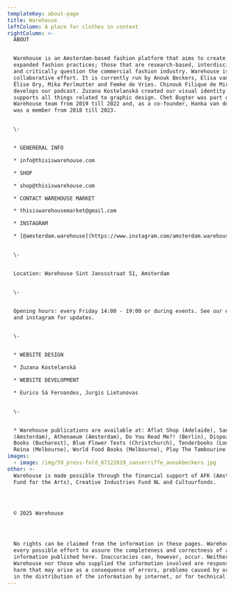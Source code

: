 ```yaml
---
templateKey: about-page
title: Warehouse
leftColumn: A place for clothes in context
rightColumn: >-
  ABOUT


  Warehouse is an Amsterdam-based fashion platform that aims to create space for
  expanded fashion practices; those that are research-based, interdisciplinary
  and critically question the commercial fashion industry. Warehouse is a
  collaborative effort. It is currently run by Anouk Beckers, Elisa van Joolen,
  Élise Ory, Mika Perlmutter and Femke de Vries. Chinouk Filique de Miranda
  develops our podcast. Zuzana Kostelanská created our visual identity and
  supports all things related to graphic design. Chet Bugter was part of the
  Warehouse team from 2019 till 2022 and, as a co-founder, Hanka van der Voet
  was a member from 2018 till 2023.


  \-


  * GENERERAL INFO

  * info@thisiswarehouse.com

  * SHOP

  * shop@thisiswarehouse.com

  * CONTACT WAREHOUSE MARKET

  * thisiswarehousemarket@gmail.com

  * INSTAGRAM

  * [@amsterdam.warehouse](https://www.instagram.com/amsterdam.warehouse)


  \-


  Location: Warehouse Sint Janssstraat 51, Amsterdam


  \-


  Opening hours: every Friday 14:00 - 19:00 or during events. See our event page
  and instagram for updates.


  \-


  * WEBSITE DESIGN

  * Zuzana Kostelanská

  * WEBSITE DEVELOPMENT 

  * Eurico Sá Fernandes, Jurgis Lietunovas


  \-


  * Warehouse publications are available at: Aflat Shop (Adelaide), San Serriffe
  (Amsterdam), Athenaeum (Amsterdam), Do You Read Me?! (Berlin), Dispozitiv
  Books (Bucharest), Blue Flower Texts (Christchurch), Tenderbooks (London),
  Reina (Melbourne), World Food Books (Melbourne), Play The Tambourine (online).
images:
  - image: /img/59_press-fold_07122019_sanserriffe_anoukbeckers.jpg
other: >-
  Warehouse is made possible through the financial support of AFK (Amsterdam
  Fund for the Arts), Creative Industries Fund NL and Cultuurfonds.




  © 2025 Warehouse




  No rights can be claimed from the information in these pages. Warehouse makes
  every possible effort to assure the completeness and correctness of all
  information published here. Inaccuracies can, however, occur. Neither
  Warehouse nor those who supplied the information involved are responsible for
  harm that may arise as a consequence of errors, problems caused by or inherent
  in the distribution of the information by internet, or for technical failures.
---
```



